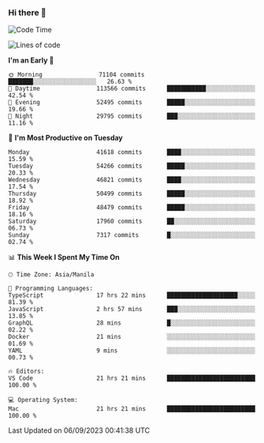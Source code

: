 ### Hi there 👋

<!--START_SECTION:waka-->
![Code Time](http://img.shields.io/badge/Code%20Time-4%2C298%20hrs%201%20min-blue)

![Lines of code](https://img.shields.io/badge/From%20Hello%20World%20I%27ve%20Written-105.3%20million%20lines%20of%20code-blue)

**I'm an Early 🐤** 

```text
🌞 Morning                71104 commits       ███████░░░░░░░░░░░░░░░░░░   26.63 % 
🌆 Daytime                113566 commits      ███████████░░░░░░░░░░░░░░   42.54 % 
🌃 Evening                52495 commits       █████░░░░░░░░░░░░░░░░░░░░   19.66 % 
🌙 Night                  29795 commits       ███░░░░░░░░░░░░░░░░░░░░░░   11.16 % 
```
📅 **I'm Most Productive on Tuesday** 

```text
Monday                   41618 commits       ████░░░░░░░░░░░░░░░░░░░░░   15.59 % 
Tuesday                  54266 commits       █████░░░░░░░░░░░░░░░░░░░░   20.33 % 
Wednesday                46821 commits       ████░░░░░░░░░░░░░░░░░░░░░   17.54 % 
Thursday                 50499 commits       █████░░░░░░░░░░░░░░░░░░░░   18.92 % 
Friday                   48479 commits       █████░░░░░░░░░░░░░░░░░░░░   18.16 % 
Saturday                 17960 commits       ██░░░░░░░░░░░░░░░░░░░░░░░   06.73 % 
Sunday                   7317 commits        █░░░░░░░░░░░░░░░░░░░░░░░░   02.74 % 
```


📊 **This Week I Spent My Time On** 

```text
🕑︎ Time Zone: Asia/Manila

💬 Programming Languages: 
TypeScript               17 hrs 22 mins      ████████████████████░░░░░   81.39 % 
JavaScript               2 hrs 57 mins       ███░░░░░░░░░░░░░░░░░░░░░░   13.85 % 
GraphQL                  28 mins             █░░░░░░░░░░░░░░░░░░░░░░░░   02.22 % 
Docker                   21 mins             ░░░░░░░░░░░░░░░░░░░░░░░░░   01.69 % 
YAML                     9 mins              ░░░░░░░░░░░░░░░░░░░░░░░░░   00.73 % 

🔥 Editors: 
VS Code                  21 hrs 21 mins      █████████████████████████   100.00 % 

💻 Operating System: 
Mac                      21 hrs 21 mins      █████████████████████████   100.00 % 
```


 Last Updated on 06/09/2023 00:41:38 UTC
<!--END_SECTION:waka-->


<!--
**rad182/rad182** is a ✨ _special_ ✨ repository because its `README.md` (this file) appears on your GitHub profile.

Here are some ideas to get you started:

- 🔭 I’m currently working on ...
- 🌱 I’m currently learning ...
- 👯 I’m looking to collaborate on ...
- 🤔 I’m looking for help with ...
- 💬 Ask me about ...
- 📫 How to reach me: ...
- 😄 Pronouns: ...
- ⚡ Fun fact: ...
-->
